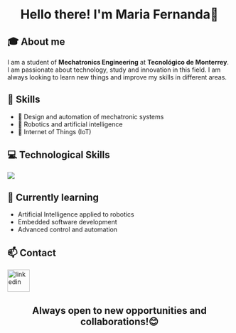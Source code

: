 <div align="center">
  <h1 align="center"> Hello there! I'm Maria Fernanda</a>👋</h1>
</div>

## 🎓 About me
I am a student of **Mechatronics Engineering** at **Tecnológico de Monterrey**. I am passionate about technology, study and innovation in this field. I am always looking to learn new things and improve my skills in different areas.

## 🚀 Skills
- 🔧 Design and automation of mechatronic systems
- 🤖 Robotics and artificial intelligence
- 📡 Internet of Things (IoT)

## 💻 Technological Skills
  <a href="https://skillicons.dev">
    <img src="https://skillicons.dev/icons?i=arduino,cpp,js,html,py,matlab" />
  </a>
</p>

## 🌱 Currently learning
- Artificial Intelligence applied to robotics
- Embedded software development
- Advanced control and automation

## 📫 Contact
<a href="www.linkedin.com/in/maría-fernanda-paez-6a8aa52a8" target="blank"><img align="center" src="https://user-images.githubusercontent.com/88904952/234979284-68c11d7f-1acc-4f0c-ac78-044e1037d7b0.png" alt="linkedin" height="50" width="50" /></a>


<div align="center">
  <h2 align="center"> Always open to new opportunities and collaborations!</a>😊</h2>
</div>
